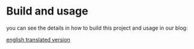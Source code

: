 # Build and usage

you can see the details in how to build this project and usage in our blog:
  
 [english translated version](https://translate.google.com/translate?sl=auto&tl=en&u=http%3A%2F%2Fblog.diffense.co.kr%2F2019%2F07%2F26%2FWD%2F)

 
